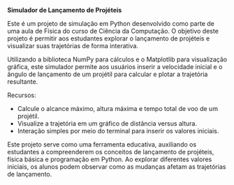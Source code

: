 **Simulador de Lançamento de Projéteis**

Este é um projeto de simulação em Python desenvolvido como parte de uma aula de Física do curso de Ciência da Computação. O objetivo deste projeto é permitir aos estudantes explorar o lançamento de projéteis e visualizar suas trajetórias de forma interativa.

Utilizando a biblioteca NumPy para cálculos e o Matplotlib para visualização gráfica, este simulador permite aos usuários inserir a velocidade inicial e o ângulo de lançamento de um projétil para calcular e plotar a trajetória resultante.

Recursos:
- Calcule o alcance máximo, altura máxima e tempo total de voo de um projétil.
- Visualize a trajetória em um gráfico de distância versus altura.
- Interação simples por meio do terminal para inserir os valores iniciais.

Este projeto serve como uma ferramenta educativa, auxiliando os estudantes a compreenderem os conceitos de lançamento de projéteis, física básica e programação em Python. Ao explorar diferentes valores iniciais, os alunos podem observar como as mudanças afetam as trajetórias de lançamento.


